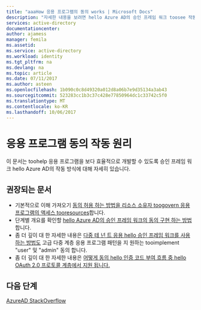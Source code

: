 ```yaml
---
title: "aaaHow 응용 프로그램의 동의 works | Microsoft Docs"
description: "자세한 내용을 보려면 hello Azure AD의 승인 프레임 워크 toosee 작동 하는 방법에 대 한 방법을 사용할 수 있습니다 Azure AD에서 응용 프로그램을 개발할 때는"
services: active-directory
documentationcenter: 
author: ajamess
manager: femila
ms.assetid: 
ms.service: active-directory
ms.workload: identity
ms.tgt_pltfrm: na
ms.devlang: na
ms.topic: article
ms.date: 07/11/2017
ms.author: asteen
ms.openlocfilehash: 1b090c0c8d49320a012d8a06b7e9d35134a3ab43
ms.sourcegitcommit: 523283cc1b3c37c428e77850964dc1c33742c5f0
ms.translationtype: MT
ms.contentlocale: ko-KR
ms.lasthandoff: 10/06/2017
---
```

# <a name="how-application-consent-works"></a>응용 프로그램 동의 작동 원리

이 문서는 toohelp 응용 프로그램을 보다 효율적으로 개발할 수 있도록 승인 프레임 워크 hello Azure AD의 작동 방식에 대해 자세히 있습니다.

## <a name="recommended-documents"></a>권장되는 문서

- 기본적으로 이해 가져오기 [동의 허용 하는 방법을 리소스 소유자 toogovern 응용 프로그램의 액세스 tooresources](https://docs.microsoft.com/azure/active-directory/develop/active-directory-dev-glossary#consent)합니다.
- 단계별 개요를 확인할 [hello Azure AD의 승인 프레임 워크의 동의 구현 하는 방법](https://docs.microsoft.com/azure/active-directory/develop/active-directory-integrating-applications#overview-of-the-consent-framework)합니다.
- 좀 더 깊이 대 한 자세한 내용은 [다중 테 넌 트 응용 hello 승인 프레임 워크를 사용 하는 방법도](https://docs.microsoft.com/azure/active-directory/develop/active-directory-devhowto-multi-tenant-overview#understanding-user-and-admin-consent) 고급 다중 계층 응용 프로그램 패턴을 지 원하는 tooimplement "user" 및 "admin" 동의 합니다.
- 좀 더 깊이 대 한 자세한 내용은 [어떻게 동의 hello 인증 코드 부여 흐름 중 hello OAuth 2.0 프로토콜 계층에서 지원 됩니다.](https://docs.microsoft.com/azure/active-directory/develop/active-directory-protocols-oauth-code#request-an-authorization-code)

## <a name="next-steps"></a>다음 단계
[AzureAD StackOverflow](http://stackoverflow.com/questions/tagged/azure-active-directory)
